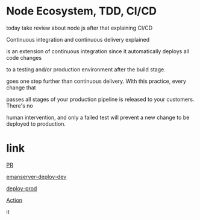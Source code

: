 

# Node Ecosystem, TDD, CI/CD


today take review about node js after that explaining CI/CD

Continuous integration and continuous delivery explained


is an extension of continuous integration since it automatically deploys all code changes

to a testing and/or production environment after the build stage.


goes one step further than continuous delivery. With this practice, every change that

passes all stages of your production pipeline is released to your customers. There's no 

human intervention, and only a failed test will prevent a new change to be deployed to production.
 
# link
 [PR](https://github.com/emanmkhareez/server-deployment-practice/pulls?q=is%3Apr+is%3Aclosed
)

 [emanserver-deploy-dev](https://emanserver-deploy-dev.herokuapp.com/)

 [deploy-prod](https://eman-server-deploy-prod.herokuapp.com/)


 [Action](https://github.com/emanmkhareez/server-deployment-practice/actions)

it